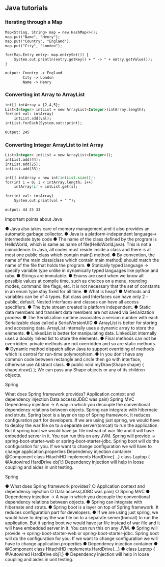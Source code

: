 ## Java tutorials
<!--
You can use the [editor on GitHub](https://github.com/siddrameshwar/blog/edit/master/README.md) to maintain and preview the content for your website in Markdown files.

Whenever you commit to this repository, GitHub Pages will run [Jekyll](https://jekyllrb.com/) to rebuild the pages in your site, from the content in your Markdown files.
-->


### Iterating through a Map
```markdown
Map<String, String> map = new HashMap<>();
map.put("Name", "Henry");
map.put("Country", "England");
map.put("City", "London");

for(Map.Entry entry: map.entrySet()) {
    System.out.println(entry.getKey() + " -> " + entry.getValue());
}

output: Country -> England                                                                                                       
        City -> London                                                                                                           
        Name -> Henry

```
### Converting int Array to ArrayList
```markdown
int[] intArray = {2,4,5};
List<Integer> intList = new ArrayList<Integer>(intArray.length);
for(int val: intArray)
    intList.add(val);
intList.forEach(System.out::print);
        
Output: 245
```

### Converting Integer ArrayList to int Array
```markdown
List<Integer> intList = new ArrayList<Integer>();
intList.add(44);
intList.add(25);
intList.add(33);

int[] intArray = new int[intList.size()];
for(int i = 0; i < intArray.length; i++)
    intArray[i] = intList.get(i);
    
for(int val: intArray)
    System.out.print(val + " ");
                                   
output: 44 25 33                                
```

Important points about Java

●	Java also takes care of memory management and it also provides an automatic garbage collector.
●	Java is a platform-independent language-> intermediate byte code
●	The name of the class defined by the program is HelloWorld, which is same as name of file(HelloWorld.java). This is not a coincidence. In Java, all codes must reside inside a class and there is at most one public class which contain main() method.
●	By convention, the name of the main class(class which contain main method) should match the name of the file that holds the program.
●	Statically typed language -> specify variable type unlike in dynamically typed languages like python and ruby.
●	Strings are immutable.
●	Enums are used when we know all possible values at compile time, such as choices on a menu, rounding modes, command line flags, etc. It is not necessary that the set of constants in an enum type stay fixed for all time.
●	What is heap?
●	Methods and variables can be of 4 types. But class and Interfaces can have only 2 - public, default. Nested interfaces and classes can have all access specifiers.
●	The byte stream created is platform independent.
●	Static data members and transient data members are not saved via Serialization process
●	The Serialization runtime associates a version number with each Serializable class called a SerialVersionUID
●	ArrayList is better for storing and accessing data. ArrayList internally uses a dynamic array to store the elements.
●	LinkedList is better for manipulating data. LinkedList internally uses a doubly linked list to store the elements.
●	Final methods can not be overridden. private methods are not overridden and so are static methods.
●	Dynamic method dispatch allow Java to support overriding of methods which is central for run-time polymorphism.
●	In you don’t have any common code between rectangle and circle then go with interface, otherwise use Abstract class.
●	public void myDraw(Shape shape) { shape.draw() }; We can pass any Shape objects or any of its children objects.


Spring

What does Spring framework provides?
Application context and dependency injection
Data access(JDBC was pain)
Spring MVC
Dependency injection -> A way in which you decouple the conventional dependency relations between objects.
Spring can integrate with hibernate and struts.
Spring boot is a layer on top of Spring framework. It reduces configuration part for developers.
If we are using just spring, we would have to deploy the war file on to a separate server(tomcat) to run the application. But it spring boot we would have jar file instead of war file and it will have embedded server in it. You can run this on any JVM.
Spring will provide -> spring-boot-starter-web or spring-boot-starter-jdbc. Spring boot will do the configuration for you. If we want to change configuration we will have to change application.properties
Dependency injection container
@Component class HitachiHD implements HardDrive{...}
class Laptop { @Autowired HardDrive obj1;}
Dependency injection will help in loose coupling and aides in unit testing.


Spring

●	What does Spring framework provides?
○	Application context and dependency injection
○	Data access(JDBC was pain)
○	Spring MVC
●	Dependency injection -> A way in which you decouple the conventional dependency relations between objects.
●	Spring can integrate with hibernate and struts.
●	Spring boot is a layer on top of Spring framework. It reduces configuration part for developers.
●	If we are using just spring, we would have to deploy the war file on to a separate server(tomcat) to run the application. But it spring boot we would have jar file instead of war file and it will have embedded server in it. You can run this on any JVM.
●	Spring will provide -> spring-boot-starter-web or spring-boot-starter-jdbc. Spring boot will do the configuration for you. If we want to change configuration we will have to change application.properties
●	Dependency injection container
●	@Component class HitachiHD implements HardDrive{...}
●	class Laptop { @Autowired HardDrive obj1;}
●	Dependency injection will help in loose coupling and aides in unit testing.

<!--
### Markdown

Markdown is a lightweight and easy-to-use syntax for styling your writing. It includes conventions for

```markdown
Syntax highlighted code block

# Header 1
## Header 2
### Header 3

[comment]: <> (Bulleted)
- List

1. Numbered
2. List
**BOLD
**Bold** and _Italic_ and `Code` text

[Link](url) and ![Image](src)
```

For more details see [GitHub Flavored Markdown](https://guides.github.com/features/mastering-markdown/).

### Jekyll Themes

Your Pages site will use the layout and styles from the Jekyll theme you have selected in your [repository settings](https://github.com/siddrameshwar/blog/settings). The name of this theme is saved in the Jekyll `_config.yml` configuration file.

### Support or Contact

Having trouble with Pages? Check out our [documentation](https://help.github.com/categories/github-pages-basics/) or [contact support](https://github.com/contact) and we’ll help you sort it out.

 -->

